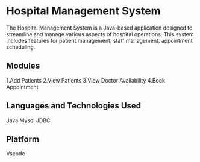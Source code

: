 # Hospital Management System
The Hospital Management System is a Java-based application designed to streamline and manage various aspects of hospital operations. This system includes features for patient management, staff management, appointment scheduling.
## Modules
 1.Add Patients
 2.View Patients
 3.View Doctor Availability
 4.Book Appointment
## Languages and Technologies Used
 Java
 Mysql
 JDBC
## Platform
 Vscode
 
 

 
